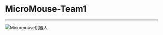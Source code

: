 # MicroMouse-Team1

************************************************************************************************************************************


![Micromouse机器人](C:\Users\zht\Nutstore\1\我的坚果云\求职\Micromouse机器人.jpg)
